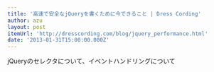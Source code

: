 ```yaml
---
title: '高速で安全なjQueryを書くために今できること | Dress Cording'
author: azu
layout: post
itemUrl: 'http://dresscording.com/blog/jquery_performance.html'
date: '2013-01-31T15:00:00.000Z'
---
```

jQueryのセレクタについて、イベントハンドリングについて
